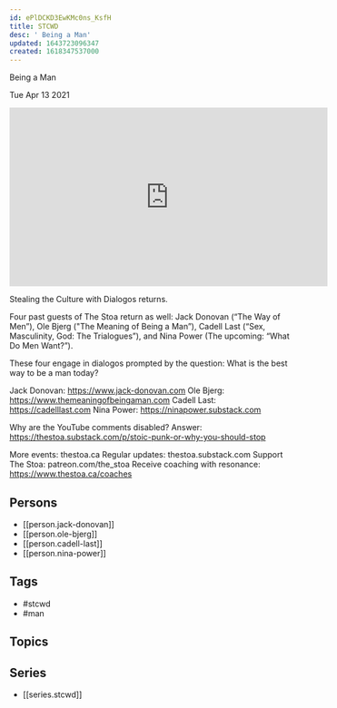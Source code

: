 ```yaml
---
id: ePlDCKD3EwKMc0ns_KsfH
title: STCWD
desc: ' Being a Man'
updated: 1643723096347
created: 1618347537000
---
```



 Being a Man

Tue Apr 13 2021

<iframe width="560" height="315" src="https://www.youtube.com/embed/rL9KeHLBajI" title="STCWD: Being a Man w/ Jack Donovan, Ole Bjerg, Cadell Last, and Nina Power" frameborder="0" allow="accelerometer; autoplay; clipboard-write; encrypted-media; gyroscope; picture-in-picture" allowfullscreen ></iframe>

Stealing the Culture with Dialogos returns. 

Four past guests of The Stoa return as well: Jack Donovan (“The Way of Men”), Ole Bjerg ("The Meaning of Being a Man”), Cadell Last (“Sex, Masculinity, God: The Trialogues”), and Nina Power (The upcoming: “What Do Men Want?”). 

These four engage in dialogos prompted by the question: What is the best way to be a man today? 

Jack Donovan: https://www.jack-donovan.com
Ole Bjerg: https://www.themeaningofbeingaman.com
Cadell Last: https://cadelllast.com
Nina Power: https://ninapower.substack.com

Why are the YouTube comments disabled? Answer: https://thestoa.substack.com/p/stoic-punk-or-why-you-should-stop

More events: thestoa.ca
Regular updates: thestoa.substack.com
Support The Stoa: patreon.com/the_stoa
Receive coaching with resonance: https://www.thestoa.ca/coaches

## Persons

- [[person.jack-donovan]]
- [[person.ole-bjerg]]
- [[person.cadell-last]]
- [[person.nina-power]]

## Tags

- #stcwd
- #man

## Topics



## Series

- [[series.stcwd]]

